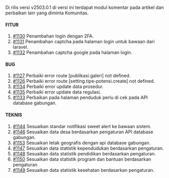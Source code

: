 Di rilis versi v2503.0.1 di versi ini terdapat modul komentar pada artikel dan perbaikan lain yang diminta Komunitas.

#### FITUR

1. [#1130](https://github.com/OpenSID/OpenDK/issues/1130) Penambahan login dengan 2FA.
2. [#1131](https://github.com/OpenSID/OpenDK/issues/1131) Penambahan captcha pada halaman login untuk bawaan dari laravel.
3. [#1132](https://github.com/OpenSID/OpenDK/issues/1132) Penambahan captcha google pada halaman login.

#### BUG
1. [#1127](https://github.com/OpenSID/OpenDK/issues/1127) Perbaiki error route [publikasi.galeri] not defined.
2. [#1126](https://github.com/OpenSID/OpenDK/issues/1126) Perbaiki error route [setting.tipe-potensi.create] not defined.
3. [#1134](https://github.com/OpenSID/OpenDK/issues/1134) Perbaiki error update data prosedur.
4. [#1135](https://github.com/OpenSID/OpenDK/issues/1135) Perbaiki error update data regulasi.
5. [#1133](https://github.com/OpenSID/OpenDK/issues/1133) Perbaikan pada halaman penduduk perlu di cek pada API database gabungan.

#### TEKNIS

1. [#1144](https://github.com/OpenSID/OpenDK/issues/1144) Sesuaikan standar notifikasi sweet alert ke bawaan sistem.
2. [#1146](https://github.com/OpenSID/OpenDK/issues/1146) Sesuaikan data desa berdasarkan pengaturan API database gabungan.
3. [#1153](https://github.com/OpenSID/OpenDK/issues/1153) Sesuaikan letak geografis dengan api database gabungan.
4. [#1147](https://github.com/OpenSID/OpenDK/issues/1147) Sesuaikan data statistik kependudukan berdasarkan pengaturan.
5. [#1148](https://github.com/OpenSID/OpenDK/issues/1148) Sesuaikan data statistik pendidikan berdasarkan pengaturan.
6. [#1150](https://github.com/OpenSID/OpenDK/issues/1150) Sesuaikan data statistik program dan bantuan berdasarkan pengaturan
7. [#1149](https://github.com/OpenSID/OpenDK/issues/1149) Sesuaikan data statistik kesehatan berdasarkan pengaturan.